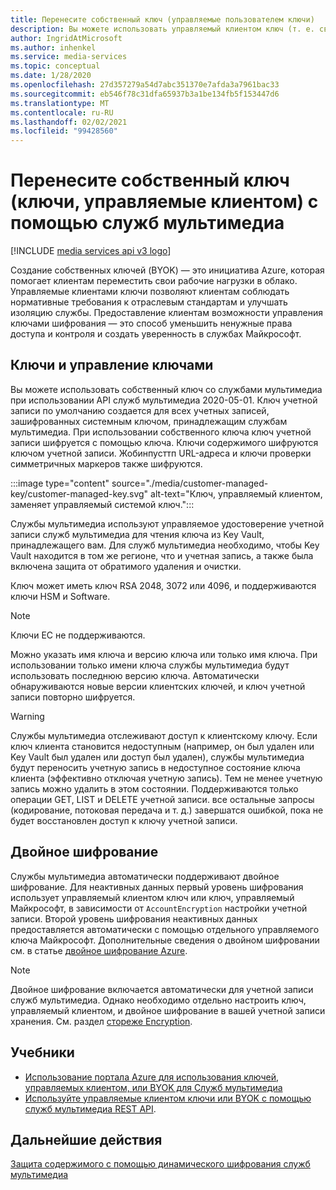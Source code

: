 ```yaml
---
title: Перенесите собственный ключ (управляемые пользователем ключи)
description: Вы можете использовать управляемый клиентом ключ (т. е. свой собственный ключ) со службами мультимедиа.
author: IngridAtMicrosoft
ms.author: inhenkel
ms.service: media-services
ms.topic: conceptual
ms.date: 1/28/2020
ms.openlocfilehash: 27d357279a54d7abc351370e7afda3a7961bac33
ms.sourcegitcommit: eb546f78c31dfa65937b3a1be134fb5f153447d6
ms.translationtype: MT
ms.contentlocale: ru-RU
ms.lasthandoff: 02/02/2021
ms.locfileid: "99428560"
---
```

# <a name="bring-your-own-key-customer-managed-keys-with-media-services"></a>Перенесите собственный ключ (ключи, управляемые клиентом) с помощью служб мультимедиа

[!INCLUDE [media services api v3 logo](./includes/v3-hr.md)]

Создание собственных ключей (BYOK) — это инициатива Azure, которая помогает клиентам переместить свои рабочие нагрузки в облако. Управляемые клиентами ключи позволяют клиентам соблюдать нормативные требования к отраслевым стандартам и улучшать изоляцию службы. Предоставление клиентам возможности управления ключами шифрования — это способ уменьшить ненужные права доступа и контроля и создать уверенность в службах Майкрософт.

## <a name="keys-and-key-management"></a>Ключи и управление ключами

Вы можете использовать собственный ключ со службами мультимедиа при использовании API служб мультимедиа 2020-05-01. Ключ учетной записи по умолчанию создается для всех учетных записей, зашифрованных системным ключом, принадлежащим службам мультимедиа. При использовании собственного ключа ключ учетной записи шифруется с помощью ключа. Ключи содержимого шифруются ключом учетной записи. Жобинпусттп URL-адреса и ключи проверки симметричных маркеров также шифруются.

:::image type="content" source="./media/customer-managed-key/customer-managed-key.svg" alt-text="Ключ, управляемый клиентом, заменяет управляемый системой ключ.":::

Службы мультимедиа используют управляемое удостоверение учетной записи служб мультимедиа для чтения ключа из Key Vault, принадлежащего вам. Для служб мультимедиа необходимо, чтобы Key Vault находится в том же регионе, что и учетная запись, а также была включена защита от обратимого удаления и очистки.

Ключ может иметь ключ RSA 2048, 3072 или 4096, и поддерживаются ключи HSM и Software.

> [!NOTE]
> Ключи EC не поддерживаются.

Можно указать имя ключа и версию ключа или только имя ключа. При использовании только имени ключа службы мультимедиа будут использовать последнюю версию ключа. Автоматически обнаруживаются новые версии клиентских ключей, и ключ учетной записи повторно шифруется.

> [!WARNING]
> Службы мультимедиа отслеживают доступ к клиентскому ключу. Если ключ клиента становится недоступным (например, он был удален или Key Vault был удален или доступ был удален), службы мультимедиа будут переносить учетную запись в недоступное состояние ключа клиента (эффективно отключая учетную запись). Тем не менее учетную запись можно удалить в этом состоянии. Поддерживаются только операции GET, LIST и DELETE учетной записи. все остальные запросы (кодирование, потоковая передача и т. д.) завершатся ошибкой, пока не будет восстановлен доступ к ключу учетной записи.

## <a name="double-encryption"></a>Двойное шифрование

Службы мультимедиа автоматически поддерживают двойное шифрование. Для неактивных данных первый уровень шифрования использует управляемый клиентом ключ или ключ, управляемый Майкрософт, в зависимости от `AccountEncryption` настройки учетной записи.  Второй уровень шифрования неактивных данных предоставляется автоматически с помощью отдельного управляемого ключа Майкрософт. Дополнительные сведения о двойном шифровании см. в статье [двойное шифрование Azure](../../security/fundamentals/double-encryption.md).

> [!NOTE]
> Двойное шифрование включается автоматически для учетной записи служб мультимедиа. Однако необходимо отдельно настроить ключ, управляемый клиентом, и двойное шифрование в вашей учетной записи хранения. См. раздел [стореже Encryption](https://docs.microsoft.com/azure/storage/common/storage-service-encryption).

## <a name="tutorials"></a>Учебники

- [Использование портала Azure для использования ключей, управляемых клиентом, или BYOK для Служб мультимедиа](tutorial-byok-portal.md)
- [Используйте управляемые клиентом ключи или BYOK с помощью служб мультимедиа REST API](tutorial-byok-postman.md).

## <a name="next-steps"></a>Дальнейшие действия

[Защита содержимого с помощью динамического шифрования служб мультимедиа](content-protection-overview.md)
